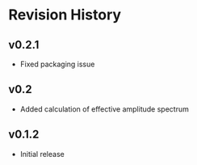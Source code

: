 # Revision History

## v0.2.1
- Fixed packaging issue

## v0.2
- Added calculation of effective amplitude spectrum

## v0.1.2
- Initial release
